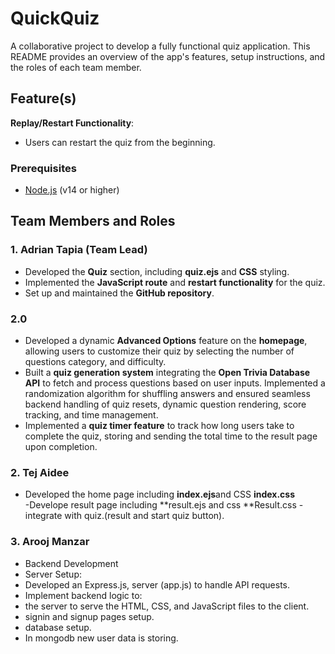 # QuickQuiz
A collaborative project to develop a fully functional quiz application. This README provides an overview of the app's features, setup instructions, and the roles of each team member.




## Feature(s)

**Replay/Restart Functionality**:
   - Users can restart the quiz from the beginning.




### Prerequisites
- [Node.js](https://nodejs.org/) (v14 or higher)



## Team Members and Roles

### 1. **Adrian Tapia** (Team Lead)
- Developed the **Quiz** section, including **quiz.ejs** and **CSS** styling.
- Implemented the **JavaScript route** and **restart functionality** for the quiz.
- Set up and maintained the **GitHub repository**. 

### 2.0
- Developed a dynamic **Advanced Options** feature on the **homepage**, allowing users to customize their quiz by selecting the number of questions category, and difficulty.
- Built a **quiz generation system** integrating the **Open Trivia Database API** to fetch and process questions based on user inputs. Implemented a randomization algorithm for shuffling answers and ensured seamless backend handling of quiz resets, dynamic question rendering, score tracking, and time management.
- Implemented a **quiz timer feature** to track how long users take to complete the quiz, storing and sending the total time to the result page upon completion.


   


### 2. **Tej Aidee** 
- Developed the home page including **index.ejs**and CSS **index.css**    
-Develope result page including **result.ejs and css **Result.css
-integrate with quiz.(result and start quiz button).

   
### 3. **Arooj Manzar** 
- Backend Development
- Server Setup:
- Developed an Express.js, server (app.js) to handle API requests.
- Implement backend logic to:
- the server to serve the HTML, CSS, and JavaScript files to the client.
- signin and signup pages setup.
- database setup.
- In mongodb new user data is storing. 

   
